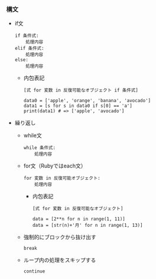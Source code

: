 ### 構文

- if文
  ```
  if 条件式:
      処理内容
  elif 条件式:
      処理内容
  else:
      処理内容
  ```

  * 内包表記
    ```
    [式 for 変数 in 反復可能なオブジェクト if 条件式]

    data0 = ['apple', 'orange', 'banana', 'avocado']
    data1 = [s for s in data0 if s[0] == 'a']
    print(data1) # => ['apple', 'avocado']
    ```

- 繰り返し
  - while文
    ```
    while 条件式:
        処理内容
    ```

  - for文（Rubyではeach文）
    ```
    for 変数 in 反復可能オブジェクト:
        処理内容
    ```

    * 内包表記
      ```
      [式 for 変数 in 反復可能なオブジェクト]

      data = [2**n for n in range(1, 11)]
      data = [str(n)+'月' for n in range(1, 13)]
      ```

  - 強制的にブロックから抜け出す
    ```
    break
    ```

  - ループ内の処理をスキップする
    ```
    continue
    ```
